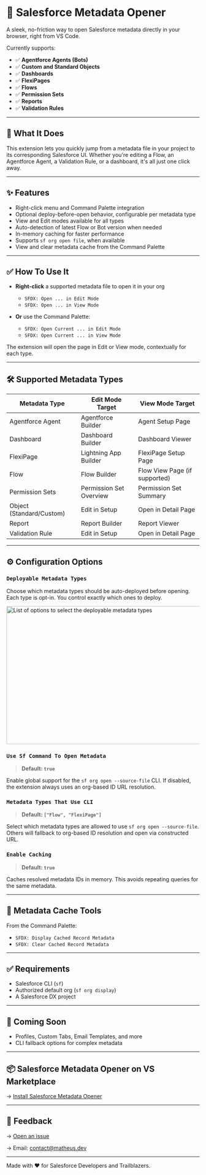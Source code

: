# 🚀 Salesforce Metadata Opener

A sleek, no-friction way to open Salesforce metadata directly in your browser, right from VS Code.

Currently supports:

- ✅ **Agentforce Agents (Bots)**
- ✅ **Custom and Standard Objects**
- ✅ **Dashboards**
- ✅ **FlexiPages**
- ✅ **Flows**
- ✅ **Permission Sets**
- ✅ **Reports**
- ✅ **Validation Rules**

---

## 🧠 What It Does

This extension lets you quickly jump from a metadata file in your project to its corresponding Salesforce UI. Whether you're editing a Flow, an Agentforce Agent, a Validation Rule, or a dashboard, it's all just one click away.

---

## ✨ Features

- Right-click menu and Command Palette integration
- Optional deploy-before-open behavior, configurable per metadata type
- View and Edit modes available for all types
- Auto-detection of latest Flow or Bot version when needed
- In-memory caching for faster performance
- Supports `sf org open file`, when available
- View and clear metadata cache from the Command Palette

---

## ✅ How To Use It

- **Right-click** a supported metadata file to open it in your org

  - `SFDX: Open ... in Edit Mode`
  - `SFDX: Open ... in View Mode`

- **Or** use the Command Palette:

  - `SFDX: Open Current ... in Edit Mode`
  - `SFDX: Open Current ... in View Mode`

The extension will open the page in Edit or View mode, contextually for each type.

---

## 🛠️ Supported Metadata Types

| Metadata Type            | Edit Mode Target        | View Mode Target              |
| ------------------------ | ----------------------- | ----------------------------- |
| Agentforce Agent         | Agentforce Builder      | Agent Setup Page              |
| Dashboard                | Dashboard Builder       | Dashboard Viewer              |
| FlexiPage                | Lightning App Builder   | FlexiPage Setup Page          |
| Flow                     | Flow Builder            | Flow View Page (if supported) |
| Permission Sets          | Permission Set Overview | Permission Set Summary        |
| Object (Standard/Custom) | Edit in Setup           | Open in Detail Page           |
| Report                   | Report Builder          | Report Viewer                 |
| Validation Rule          | Edit in Setup           | Open in Detail Page           |

---

## ⚙️ Configuration Options

### `Deployable Metadata Types`

Choose which metadata types should be auto-deployed before opening.
Each type is opt-in. You control exactly which ones to deploy.

<img width="644" height="360" alt="List of options to select the deployable metadata types" src="https://github.com/user-attachments/assets/6663b90b-1360-4eae-9b2c-fee8322dcbce" />

### `Use Sf Command To Open Metadata`

> **Default: `true`**

Enable global support for the `sf org open --source-file` CLI. If disabled, the extension always uses an org-based ID URL resolution.

### `Metadata Types That Use CLI`

> **Default: `["Flow", "FlexiPage"]`**

Select which metadata types are allowed to use `sf org open --source-file`.  
Others will fallback to org-based ID resolution and open via constructed URL.

### `Enable Caching`

> **Default: `true`**

Caches resolved metadata IDs in memory. This avoids repeating queries for the same metadata.

---

## 💾 Metadata Cache Tools

From the Command Palette:

- `SFDX: Display Cached Record Metadata`
- `SFDX: Clear Cached Record Metadata`

---

## ✅ Requirements

- Salesforce CLI (`sf`)
- Authorized default org (`sf org display`)
- A Salesforce DX project

---

## 🔮 Coming Soon

- Profiles, Custom Tabs, Email Templates, and more
- CLI fallback options for complex metadata

---

## 📦 Salesforce Metadata Opener on VS Marketplace

→ [Install Salesforce Metadata Opener](https://marketplace.visualstudio.com/items?itemName=MatheusGoncalves.sf-metadata-opener)

---

## 📣 Feedback

→ [Open an issue](https://github.com/gitmatheus/sf-metadata-opener/issues)

→ Email: [contact@matheus.dev](mailto:contact@matheus.dev)

---

Made with ❤️ for Salesforce Developers and Trailblazers.
